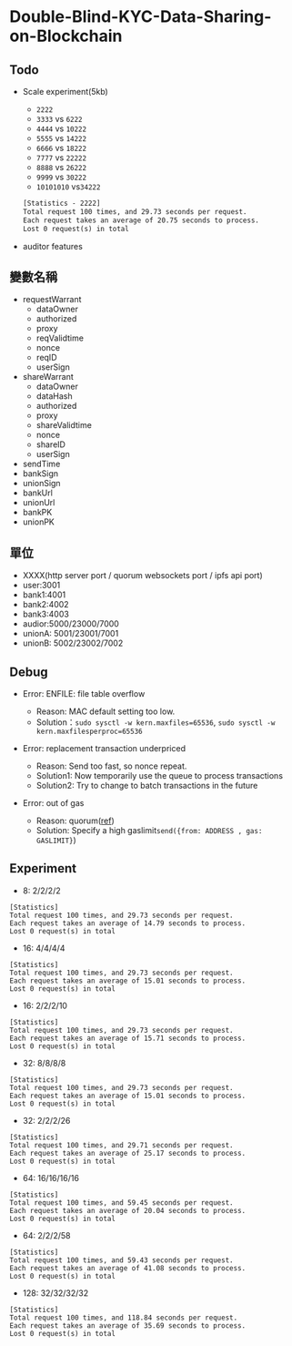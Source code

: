 # Double-Blind-KYC-Data-Sharing-on-Blockchain

## Todo

- Scale experiment(5kb)
    - `2222`
    - `3333` vs `6222`
    - `4444` vs `10222`
    - `5555` vs `14222`
    - `6666` vs `18222`
    - `7777` vs `22222`
    - `8888` vs `26222`
    - `9999` vs `30222`
    - `10101010` vs`34222`

    ```txt
    [Statistics - 2222]
    Total request 100 times, and 29.73 seconds per request.
    Each request takes an average of 20.75 seconds to process.
    Lost 0 request(s) in total
    ```

- auditor features

## 變數名稱

- requestWarrant
    - dataOwner
    - authorized
    - proxy
    - reqValidtime
    - nonce
    - reqID
    - userSign
- shareWarrant
    - dataOwner
    - dataHash
    - authorized
    - proxy
    - shareValidtime
    - nonce
    - shareID
    - userSign
- sendTime
- bankSign
- unionSign
- bankUrl
- unionUrl
- bankPK
- unionPK

## 單位

- XXXX(http server port / quorum websockets port / ipfs api port)
- user:3001
- bank1:4001
- bank2:4002
- bank3:4003
- audior:5000/23000/7000
- unionA: 5001/23001/7001
- unionB: 5002/23002/7002

## Debug

- Error: ENFILE: file table overflow
    - Reason: MAC default setting too low.
    - Solution：`sudo sysctl -w kern.maxfiles=65536`, `sudo sysctl -w kern.maxfilesperproc=65536`
- Error: replacement transaction underpriced
    - Reason: Send too fast, so nonce repeat.
    - Solution1: Now temporarily use the queue to process transactions
    - Solution2: Try to change to batch transactions in the future

- Error: out of gas
    - Reason: quorum([ref](https://github.com/ConsenSys/quorum/issues/1081))
    - Solution: Specify a high gaslimit`send({from: ADDRESS , gas: GASLIMIT}`)



## Experiment

- 8: 2/2/2/2

```
[Statistics]
Total request 100 times, and 29.73 seconds per request.
Each request takes an average of 14.79 seconds to process.
Lost 0 request(s) in total
```

- 16: 4/4/4/4

```
[Statistics]
Total request 100 times, and 29.73 seconds per request.
Each request takes an average of 15.01 seconds to process.
Lost 0 request(s) in total
```

- 16: 2/2/2/10

```
[Statistics]
Total request 100 times, and 29.73 seconds per request.
Each request takes an average of 15.71 seconds to process.
Lost 0 request(s) in total
```

- 32: 8/8/8/8

```
[Statistics]
Total request 100 times, and 29.73 seconds per request.
Each request takes an average of 15.01 seconds to process.
Lost 0 request(s) in total
```

- 32: 2/2/2/26

```
[Statistics]
Total request 100 times, and 29.71 seconds per request.
Each request takes an average of 25.17 seconds to process.
Lost 0 request(s) in total
```

- 64: 16/16/16/16

```
[Statistics]
Total request 100 times, and 59.45 seconds per request.
Each request takes an average of 20.04 seconds to process.
Lost 0 request(s) in total
```

- 64: 2/2/2/58

```
[Statistics]
Total request 100 times, and 59.43 seconds per request.
Each request takes an average of 41.08 seconds to process.
Lost 0 request(s) in total
```

- 128: 32/32/32/32

```
[Statistics]
Total request 100 times, and 118.84 seconds per request.
Each request takes an average of 35.69 seconds to process.
Lost 0 request(s) in total
```

